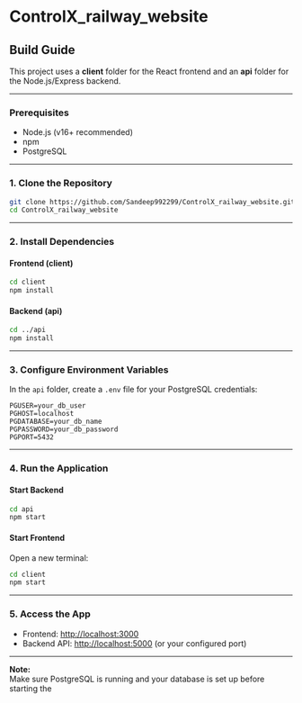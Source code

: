 # ControlX_railway_website

## Build Guide

This project uses a **client** folder for the React frontend and an **api** folder for the Node.js/Express backend.

---

### Prerequisites

- Node.js (v16+ recommended)
- npm
- PostgreSQL

---

### 1. Clone the Repository

```sh
git clone https://github.com/Sandeep992299/ControlX_railway_website.git
cd ControlX_railway_website
```

---

### 2. Install Dependencies

#### Frontend (client)

```sh
cd client
npm install
```

#### Backend (api)

```sh
cd ../api
npm install
```

---

### 3. Configure Environment Variables

In the `api` folder, create a `.env` file for your PostgreSQL credentials:

```
PGUSER=your_db_user
PGHOST=localhost
PGDATABASE=your_db_name
PGPASSWORD=your_db_password
PGPORT=5432
```

---

### 4. Run the Application

#### Start Backend

```sh
cd api
npm start
```

#### Start Frontend

Open a new terminal:

```sh
cd client
npm start
```

---

### 5. Access the App

- Frontend: [http://localhost:3000](http://localhost:3000)
- Backend API: [http://localhost:5000](http://localhost:5000) (or your configured port)

---

**Note:**  
Make sure PostgreSQL is running and your database is set up before starting the